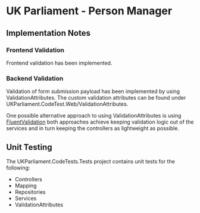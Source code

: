 # UK Parliament - Person Manager

## Implementation Notes

### Frontend Validation 

Frontend validation has been implemented. 

### Backend Validation

Validation of form submission payload has been implemented by using ValidationAttributes. The custom validation attributes can be found under UKParliament.CodeTest.Web/ValidationAttributes.

One possible alternative approach to using ValidationAttributes is using [FluentValidation](https://docs.fluentvalidation.net/en/latest/aspnet.html) both 
approaches achieve keeping validation logic out of the services and in turn keeping the controllers as lightweight as possible. 


## Unit Testing

The UKParliament.CodeTests.Tests project contains unit tests for the following:

- Controllers
- Mapping
- Repositories 
- Services
- ValidationAttributes 